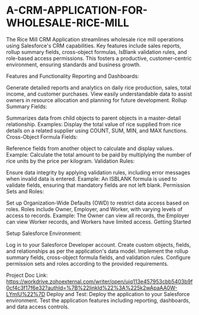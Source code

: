# A-CRM-APPLICATION-FOR-WHOLESALE-RICE-MILL
The Rice Mill CRM Application streamlines wholesale rice mill operations using Salesforce's CRM capabilities. Key features include sales reports, rollup summary fields, cross-object formulas, IsBlank validation rules, and role-based access permissions. This fosters a productive, customer-centric environment, ensuring standards and business growth.

Features and Functionality
Reporting and Dashboards:

Generate detailed reports and analytics on daily rice production, sales, total income, and customer purchases.
View easily understandable data to assist owners in resource allocation and planning for future development.
Rollup Summary Fields:

Summarizes data from child objects to parent objects in a master-detail relationship.
Examples: Display the total value of rice supplied from rice details on a related supplier using COUNT, SUM, MIN, and MAX functions.
Cross-Object Formula Fields:

Reference fields from another object to calculate and display values.
Example: Calculate the total amount to be paid by multiplying the number of rice units by the price per kilogram.
Validation Rules:

Ensure data integrity by applying validation rules, including error messages when invalid data is entered.
Example: An ISBLANK formula is used to validate fields, ensuring that mandatory fields are not left blank.
Permission Sets and Roles:

Set up Organization-Wide Defaults (OWD) to restrict data access based on roles.
Roles include Owner, Employer, and Worker, with varying levels of access to records.
Example: The Owner can view all records, the Employer can view Worker records, and Workers have limited access.
Getting Started

Setup Salesforce Environment:

Log in to your Salesforce Developer account.
Create custom objects, fields, and relationships as per the application's data model.
Implement the rollup summary fields, cross-object formula fields, and validation rules.
Configure permission sets and roles according to the provided requirements.

Project Doc Link: https://workdrive.zohoexternal.com/writer/open/ujq113e457953cbb5403b9f0cf4c3f17f6e32?authId=%7B%22linkId%22%3A%225k2wApaAA0W-LYmlU%22%7D
Deploy and Test:
Deploy the application to your Salesforce environment.
Test the application features including reporting, dashboards, and data access controls.
